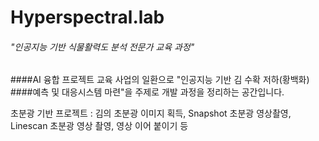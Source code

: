 # Hyperspectral.lab




###### "인공지능 기반 식물활력도 분석 전문가 교육 과정"


####AI 융합 프로젝트 교육 사업의 일환으로 "인공지능 기반 김 수확 저하(황백화) 
####예측 및 대응시스템 마련"을 주제로 개발 과정을 정리하는 공간입니다.


초분광 기반 프로젝트 : 김의 초분광 이미지 획득, Snapshot 초분광 영상촬영, Linescan 초분광 영상 촬영, 
영상 이어 붙이기 등
